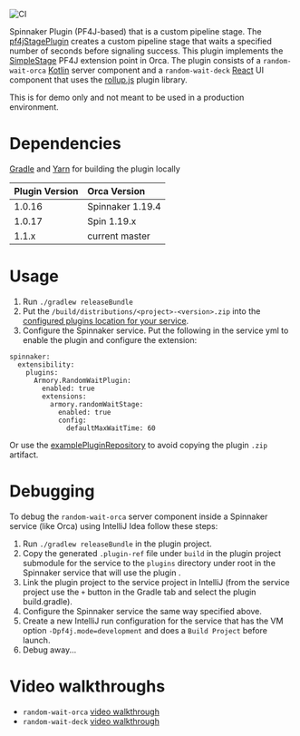 ![CI](https://github.com/spinnaker-plugin-examples/pf4jStagePlugin/workflows/CI/badge.svg)

Spinnaker Plugin (PF4J-based) that is a custom pipeline stage. 
The [pf4jStagePlugin](https://github.com/spinnaker-plugin-examples/pf4jStagePlugin) creates a custom pipeline stage that waits a specified number of seconds before signaling success. 
This plugin implements the [SimpleStage](https://github.com/spinnaker/orca/blob/ab89a0d7f847205ccd62e70f8a714040a8621ee7/orca-api/src/main/java/com/netflix/spinnaker/orca/api/SimpleStage.java) PF4J extension point in Orca. 
The plugin consists of a `random-wait-orca` [Kotlin](https://kotlinlang.org/docs/reference/) server component and a `random-wait-deck` [React](https://reactjs.org/) UI component that uses the [rollup.js](https://rollupjs.org/guide/en/#plugins-overview) plugin library.

This is for demo only and not meant to be used in a production environment.

# Dependencies

[Gradle](https://gradle.org/) and [Yarn](https://classic.yarnpkg.com/en/) for building the plugin locally
 
| Plugin Version  | Orca Version |
|:----------- | :--------- |
| 1.0.16 | Spinnaker 1.19.4 |
| 1.0.17  |  Spin 1.19.x |
| 1.1.x  | current master | 

# Usage

1) Run `./gradlew releaseBundle`
2) Put the `/build/distributions/<project>-<version>.zip` into the [configured plugins location for your service](https://pf4j.org/doc/packaging.html).
3) Configure the Spinnaker service. Put the following in the service yml to enable the plugin and configure the extension:

```
spinnaker:
  extensibility:
    plugins:
      Armory.RandomWaitPlugin:
        enabled: true
        extensions:
          armory.randomWaitStage:
            enabled: true
            config:
              defaultMaxWaitTime: 60
```

Or use the [examplePluginRepository](https://github.com/spinnaker-plugin-examples/examplePluginRepository) to avoid copying the plugin `.zip` artifact.

# Debugging

To debug the `random-wait-orca`  server component inside a Spinnaker service (like Orca) using IntelliJ Idea follow these steps:

1) Run `./gradlew releaseBundle` in the plugin project.
2) Copy the generated `.plugin-ref` file under `build` in the plugin project submodule for the service to the `plugins` directory under root in the Spinnaker service that will use the plugin .
3) Link the plugin project to the service project in IntelliJ (from the service project use the `+` button in the Gradle tab and select the plugin build.gradle).
4) Configure the Spinnaker service the same way specified above.
5) Create a new IntelliJ run configuration for the service that has the VM option `-Dpf4j.mode=development` and does a `Build Project` before launch.
6) Debug away...

# Video walkthroughs

* `random-wait-orca` [video walkthrough](https://youtu.be/u9NVlG58NYo)
* `random-wait-deck` [video walkthrough](https://youtu.be/u9NVlG58NYo)